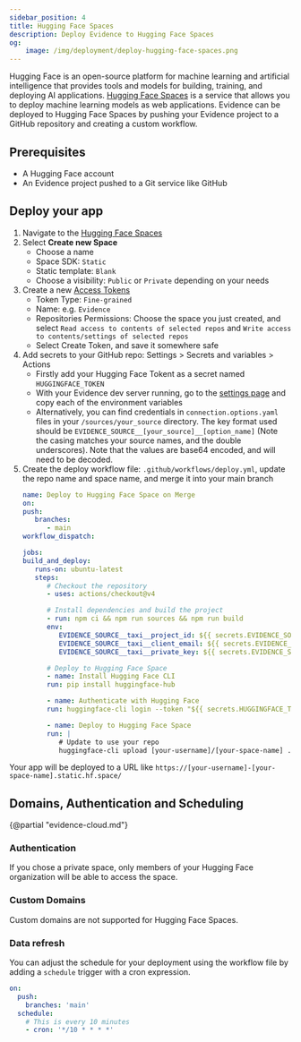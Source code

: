 ```yaml
---
sidebar_position: 4
title: Hugging Face Spaces
description: Deploy Evidence to Hugging Face Spaces
og:
    image: /img/deployment/deploy-hugging-face-spaces.png
---
```


Hugging Face is an open-source platform for machine learning and artificial intelligence that provides tools and models for building, training, and deploying AI applications. [Hugging Face Spaces](https://huggingface.co/spaces) is a service that allows you to deploy machine learning models as web applications. Evidence can be deployed to Hugging Face Spaces by pushing your Evidence project to a GitHub repository and creating a custom workflow.

## Prerequisites

- A Hugging Face account
- An Evidence project pushed to a Git service like GitHub

## Deploy your app

1. Navigate to the <a href="https://huggingface.co/spaces" target="_blank" class="markdown">Hugging Face Spaces</a>
1. Select **Create new Space**
    - Choose a name
    - Space SDK: `Static`
    - Static template: `Blank`
    - Choose a visibility: `Public` or `Private` depending on your needs
1. Create a new [Access Tokens](https://huggingface.co/settings/tokens)
   - Token Type: `Fine-grained`
   - Name: e.g. `Evidence`
   - Repositories Permissions: Choose the space you just created, and select `Read access to contents of selected repos` and `Write access to contents/settings of selected repos`
   - Select Create Token, and save it somewhere safe
1. Add secrets to your GitHub repo: Settings > Secrets and variables > Actions
   - Firstly add your Hugging Face Tokent as a secret named `HUGGINGFACE_TOKEN`
    - With your Evidence dev server running, go to the <a href=http://localhost:3000/settings#deploy target="_blank" class="markdown">settings page</a> and copy each of the environment variables
    - Alternatively, you can find credentials in `connection.options.yaml` files in your `/sources/your_source` directory. The key format used should be `EVIDENCE_SOURCE__[your_source]__[option_name]` (Note the casing matches your source names, and the double underscores). Note that the values are base64 encoded, and will need to be decoded.
1. Create the deploy workflow file: `.github/workflows/deploy.yml`, update the repo name and space name, and merge it into your main branch
      ```yaml
      name: Deploy to Hugging Face Space on Merge
      on:
      push:
         branches:
            - main
      workflow_dispatch:

      jobs:
      build_and_deploy:
         runs-on: ubuntu-latest
         steps:
            # Checkout the repository
            - uses: actions/checkout@v4

            # Install dependencies and build the project
            - run: npm ci && npm run sources && npm run build
            env:
               EVIDENCE_SOURCE__taxi__project_id: ${{ secrets.EVIDENCE_SOURCE__TAXI__PROJECT_ID }}
               EVIDENCE_SOURCE__taxi__client_email: ${{ secrets.EVIDENCE_SOURCE__TAXI__CLIENT_EMAIL }}
               EVIDENCE_SOURCE__taxi__private_key: ${{ secrets.EVIDENCE_SOURCE__TAXI__PRIVATE_KEY }}

            # Deploy to Hugging Face Space
            - name: Install Hugging Face CLI
            run: pip install huggingface-hub

            - name: Authenticate with Hugging Face
            run: huggingface-cli login --token "${{ secrets.HUGGINGFACE_TOKEN }}"

            - name: Deploy to Hugging Face Space
            run: |
               # Update to use your repo
               huggingface-cli upload [your-username]/[your-space-name] ./build --repo-type=space

      ```

Your app will be deployed to a URL like `https://[your-username]-[your-space-name].static.hf.space/`

## Domains, Authentication and Scheduling

{@partial "evidence-cloud.md"}

### Authentication

If you chose a private space, only members of your Hugging Face organization will be able to access the space.

### Custom Domains

Custom domains are not supported for Hugging Face Spaces.

### Data refresh

You can adjust the schedule for your deployment using the workflow file by adding a `schedule` trigger with a cron expression.

```yaml
on:
  push:
    branches: 'main'
  schedule:
    # This is every 10 minutes
    - cron: '*/10 * * * *' 
```